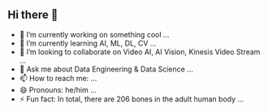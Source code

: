 ## Hi there 👋

<!--
**miozilla/miozilla** is a ✨ _special_ ✨ repository because its `README.md` (this file) appears on your GitHub profile.

Here are some ideas to get you started:

- 🔭 I’m currently working on ...
- 🌱 I’m currently learning ...
- 👯 I’m looking to collaborate on ...
- 🤔 I’m looking for help with ...
- 💬 Ask me about ...
- 📫 How to reach me: ...
- 😄 Pronouns: ...
- ⚡ Fun fact: ...
-->

- 🔭 I’m currently working on something cool ...
- 🌱 I’m currently learning AI, ML, DL, CV ...
- 👯 I’m looking to collaborate on Video AI, AI Vision, Kinesis Video Stream ...
- 💬 Ask me about Data Engineering & Data Science ...
- 📫 How to reach me: ...
- 😄 Pronouns: he/him ...
- ⚡ Fun fact: In total, there are 206 bones in the adult human body ...
